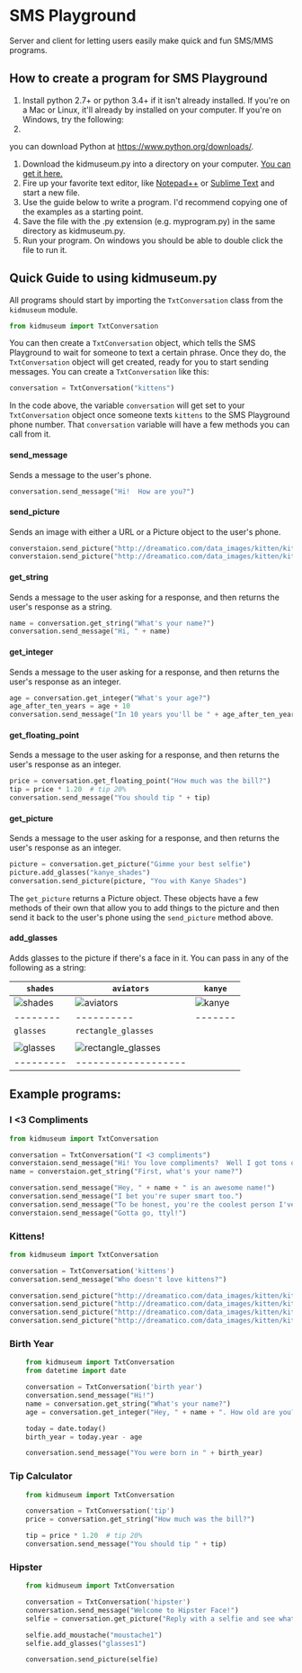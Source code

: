 # SMS Playground
Server and client for letting users easily make quick and fun SMS/MMS programs.

## How to create a program for SMS Playground
1. Install python 2.7+ or python 3.4+ if it isn't already installed. If you're on a Mac or Linux,
   it'll already by installed on your computer. If you're on Windows, try the following:
  1.
   you can download Python at
   https://www.python.org/downloads/.
1. Download the kidmuseum.py into a directory on your computer.  [You can get it here.](http://sms-playground.com/kid_museum.py)
1. Fire up your favorite text editor, like [Notepad++](https://notepad-plus-plus.org/) or
   [Sublime Text](http://www.sublimetext.com/) and start a new file.
1. Use the guide below to write a program.  I'd recommend copying one of the examples as a starting point.
1. Save the file with the .py extension (e.g. myprogram.py) in the same directory as kidmuseum.py.
1. Run your program. On windows you should be able to double click the file to run it.

## Quick Guide to using kidmuseum.py

All programs should start by importing the `TxtConversation` class from the `kidmuseum` module.
```python
from kidmuseum import TxtConversation
```
You can then create a `TxtConversation` object, which tells the SMS Playground to wait for someone to text
a certain phrase.  Once they do, the `TxtConversation` object will get created, ready for you to start sending messages.
You can create a `TxtConversation` like this:
```python
conversation = TxtConversation("kittens")
```
In the code above, the variable `conversation` will get set to your `TxtConversation` object once someone texts
`kittens` to the SMS Playground phone number.  That `conversation` variable will have a few methods you can call
from it.

#### send_message
Sends a message to the user's phone.
```python
conversation.send_message("Hi!  How are you?")
```
#### send_picture
Sends an image with either a URL or a Picture object to the user's phone.
```python
converstaion.send_picture("http://dreamatico.com/data_images/kitten/kitten-2.jpg", "It's a kitten!")
converstaion.send_picture("http://dreamatico.com/data_images/kitten/kitten-7.jpg")
```
#### get_string
Sends a message to the user asking for a response, and then returns the user's response as a string.
```python
name = conversation.get_string("What's your name?")
conversation.send_message("Hi, " + name)
```
#### get_integer
Sends a message to the user asking for a response, and then returns the user's response as an integer.
```python
age = conversation.get_integer("What's your age?")
age_after_ten_years = age + 10
conversation.send_message("In 10 years you'll be " + age_after_ten_years)
```
#### get_floating_point
Sends a message to the user asking for a response, and then returns the user's response as an integer.
```python
price = conversation.get_floating_point("How much was the bill?")
tip = price * 1.20  # tip 20%
conversation.send_message("You should tip " + tip)
```
#### get_picture
Sends a message to the user asking for a response, and then returns the user's response as an integer.
```python
picture = conversation.get_picture("Gimme your best selfie")
picture.add_glasses("kanye_shades")
conversation.send_picture(picture, "You with Kanye Shades")
```
The `get_picture` returns a Picture object.  These objects have a few methods of their own that allow
you to add things to the picture and then send it back to the user's phone using the `send_picture`
method above.

#### add_glasses
Adds glasses to the picture if there's a face in it.  You can pass in any of the following as a string:

`shades` | `aviators` | `kanye`
-------- | ---------- | -------
![shades](https://s3.amazonaws.com/sms-playground/readme_images/shades_rm.png) | ![aviators](https://s3.amazonaws.com/sms-playground/readme_images/aviators_rm.png) | ![kanye](https://s3.amazonaws.com/sms-playground/readme_images/kanye_rm.png)
-------- | ---------- | -------
`glasses` | `rectangle_glasses` |
 | |
![glasses](https://s3.amazonaws.com/sms-playground/readme_images/glasses_rm.png) | ![rectangle_glasses](https://s3.amazonaws.com/sms-playground/readme_images/rectangle_glasses_rm.png) |
--------- | ------------------- |
## Example programs:

### I <3 Compliments
```python
from kidmuseum import TxtConversation

conversation = TxtConversation("I <3 compliments")
converstaion.send_message("Hi! You love compliments?  Well I got tons of 'em!")
name = converstaion.get_string("First, what's your name?")

conversation.send_message("Hey, " + name + " is an awesome name!")
conversation.send_message("I bet you're super smart too.")
conversation.send_message("To be honest, you're the coolest person I've talked today BY FAR :D")
converstaion.send_message("Gotta go, ttyl!")
```
### Kittens!
```python
from kidmuseum import TxtConversation

conversation = TxtConversation('kittens')
conversation.send_message("Who doesn't love kittens?")

conversation.send_picture("http://dreamatico.com/data_images/kitten/kitten-3.jpg")
conversation.send_picture("http://dreamatico.com/data_images/kitten/kitten-2.jpg")
conversation.send_picture("http://dreamatico.com/data_images/kitten/kitten-1.jpg")
conversation.send_picture("http://dreamatico.com/data_images/kitten/kitten-7.jpg")
```
### Birth Year
```python
    from kidmuseum import TxtConversation
    from datetime import date

    conversation = TxtConversation('birth year')
    conversation.send_message("Hi!")
    name = conversation.get_string("What's your name?")
    age = conversation.get_integer("Hey, " + name + ". How old are you?")

    today = date.today()
    birth_year = today.year - age

    conversation.send_message("You were born in " + birth_year)
```
### Tip Calculator
```python
    from kidmuseum import TxtConversation

    conversation = TxtConversation('tip')
    price = conversation.get_string("How much was the bill?")

    tip = price * 1.20  # tip 20%
    conversation.send_message("You should tip " + tip)
```
### Hipster
```python
    from kidmuseum import TxtConversation

    conversation = TxtConversation('hipster')
    conversation.send_message("Welcome to Hipster Face!")
    selfie = conversation.get_picture("Reply with a selfie and see what happens...")

    selfie.add_moustache("moustache1")
    selfie.add_glasses("glasses1")

    conversation.send_picture(selfie)
```